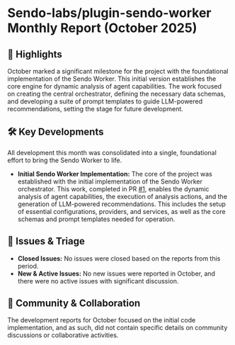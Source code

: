 # Sendo-labs/plugin-sendo-worker Monthly Report (October 2025)

## 🚀 Highlights
October marked a significant milestone for the project with the foundational implementation of the Sendo Worker. This initial version establishes the core engine for dynamic analysis of agent capabilities. The work focused on creating the central orchestrator, defining the necessary data schemas, and developing a suite of prompt templates to guide LLM-powered recommendations, setting the stage for future development.

## 🛠️ Key Developments
All development this month was consolidated into a single, foundational effort to bring the Sendo Worker to life.

- **Initial Sendo Worker Implementation:** The core of the project was established with the initial implementation of the Sendo Worker orchestrator. This work, completed in PR [#1](https://github.com/Sendo-labs/plugin-sendo-worker/pull/1), enables the dynamic analysis of agent capabilities, the execution of analysis actions, and the generation of LLM-powered recommendations. This includes the setup of essential configurations, providers, and services, as well as the core schemas and prompt templates needed for operation.

## 🐛 Issues & Triage
- **Closed Issues:** No issues were closed based on the reports from this period.
- **New & Active Issues:** No new issues were reported in October, and there were no active issues with significant discussion.

## 💬 Community & Collaboration
The development reports for October focused on the initial code implementation, and as such, did not contain specific details on community discussions or collaborative activities.